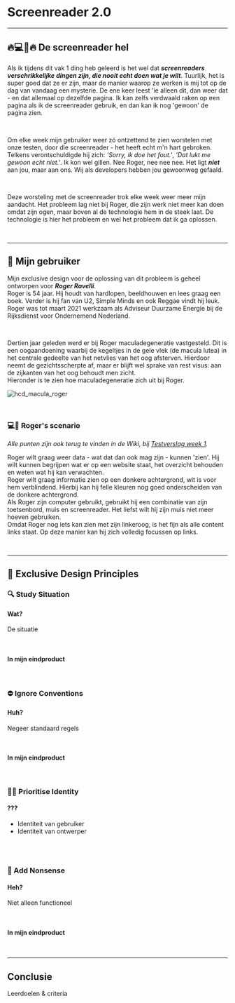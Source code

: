 # Screenreader 2.0

---

## :fire::computer::speech_balloon::fire: De screenreader hel

Als ik tijdens dit vak 1 ding heb geleerd is het wel dat **_screenreaders verschrikkelijke dingen zijn, die nooit echt doen wat je wilt_**. Tuurlijk, het is super goed dat ze er zijn, maar de manier waarop ze werken is mij tot op de dag van vandaag een mysterie. De ene keer leest 'ie alleen dit, dan weer dat - en dat allemaal op dezelfde pagina. Ik kan zelfs verdwaald raken op een pagina als ik de screenreader gebruik, en dan kan ik nog 'gewoon' de pagina zien. 

</br>

Om elke week mijn gebruiker weer zó ontzettend te zien worstelen met onze testen, door die screenreader - het heeft echt m'n hart gebroken. Telkens verontschuldigde hij zich: _'Sorry, ik doe het fout.'_, _'Dat lukt me gewoon echt niet.'_. Ik kon wel gillen. Nee Roger, nee nee nee. Het ligt **_niet_** aan jou, maar aan ons. Wij als developers hebben jou gewoonweg gefaald. 

</br>

Deze worsteling met de screenreader trok elke week weer meer mijn aandacht. Het probleem lag niet bij Roger, die zijn werk niet meer kan doen omdat zijn ogen, maar boven al de technologie hem in de steek laat. De technologie is hier het probleem en wel het probleem dat ik ga oplossen.

</br>

---
<!-- Over de gebruiker -->

## :adult: Mijn gebruiker  
Mijn exclusive design voor de oplossing van dit probleem is geheel ontworpen voor **_Roger Ravelli_**.  
Roger is 54 jaar. Hij houdt van hardlopen, beeldhouwen en lees graag een boek. Verder is hij fan van U2, Simple Minds en ook Reggae vindt hij leuk. Roger was tot maart 2021 werkzaam als Adviseur Duurzame Energie bij de Rijksdienst voor Ondernemend Nederland.  

</br>

Dertien jaar geleden werd er bij Roger maculadegeneratie vastgesteld. Dit is een oogaandoening waarbij de kegeltjes in de gele vlek (de macula lutea) in het centrale gedeelte van het netvlies van het oog afsterven. Hierdoor neemt de gezichtsscherpte af, maar er blijft wel sprake van rest visus: aan de zijkanten van het oog behoudt men zicht.  
Hieronder is te zien hoe maculadegeneratie zich uit bij Roger.

![hcd_macula_roger](https://user-images.githubusercontent.com/57795294/116569236-7ce34100-a909-11eb-8b12-6ad46eb2a314.png)

</br>

### :computer::speech_balloon: Roger's scenario  
_Alle punten zijn ook terug te vinden in de Wiki, bij [Testverslag week 1](https://github.com/lisaoude/human-centered-design-2021/wiki/%E2%9C%A8-Testverslag#wat-heb-ik-geleerd)._

Roger wilt graag weer data - wat dat dan ook mag zijn - kunnen 'zien'. Hij wilt kunnen begrijpen wat er op een website staat, het overzicht behouden en weten wat hij kan verwachten.  
Roger wilt graag informatie zien op een donkere achtergrond, wit is voor hem verblindend. Hierbij kan hij felle kleuren nog goed onderscheiden van de donkere achtergrond.  
Als Roger zijn computer gebruikt, gebruikt hij een combinatie van zijn toetsenbord, muis en screenreader. Het liefst wilt hij zijn muis niet meer hoeven gebruiken.  
Omdat Roger nog iets kan zien met zijn linkeroog, is het fijn als alle content links staat. Op deze manier kan hij zich volledig focussen op links.

</br>

---

<!--  Exclusive Design Principles -->
## :dart: Exclusive Design Principles  

<!-- Study Situation -->
### :mag: Study Situation  
#### Wat?
De situatie  

</br>

#### In mijn eindproduct

</br>

<!-- Ignore Conventions -->
### :no_entry: Ignore Conventions  
#### Huh?
Negeer standaard regels  

</br>

#### In mijn eindproduct

</br>

<!-- Prioritise Identity  -->
### :adult::woman: Prioritise Identity  
#### ???
- Identiteit van gebruiker  
- Identiteit van ontwerper  

</br>

</br>

<!-- Add Nonsense -->
### :crystal_ball: Add Nonsense  
#### Heh?
Niet alleen functioneel  

</br>

#### In mijn eindproduct

</br>

---

<!-- Conclusie -->
## Conclusie
Leerdoelen & criteria


<!-- ##

## Inleiding
Deze README dient als een samenvatting van alle documentatie. -->



<!-- ## :nerd_face: Het vak

_The course Human Centred Design is about learning to design and build websites for real humans, using user testing and iterative design proces. Human Centred Design is part of the half year minor programme about Web Design and Development in Amsterdam. Bachelor Communication and Multimedia Design, Amsterdam University of Applied Science._

### Opdrachtomschrijving
Voor dit vak krijg je een ontwerp-opdracht die je gaat maken voor 1 mens. Een echt mens. Je moet je ontwerp 3 keer testen. Door te testen en te itereren ga je je ontwerp verbeteren. Uiteindelijk heb je een ontwerp dat exclusief gemaakt is voor 1 persoon. Een _exclusive design_ ... Wie is deze persoon dan voor wie je dit gaat maken? Wat vindt deze persoon leuk of juist niet? En hoe bedient deze persoon een computer?

Het doel van deze opdracht is om je te verdiepen in een gebruiker, en om te leren testen. Test of jouw gebruiker, jouw 'mens', je ontwerp goed kan bedienen. Kloppen je aannames? Door te prototypen en testen met echte mensen leer je hoe je je ontwerp kan verbeteren.

### Probleemstelling
De persoon waar ik voor heb ontworpen is Roger. Roger is 54 jaar en tien jaar geleden slechtziend geworden. De ziekte heet maculadegeneratie en is een progressieve oogziekte, waarbij het centrale zicht wegvalt. Omdat het progressief is, wordt het elk jaar slechter. Het is alsof er een vuist voor je ogen is. Door heel het gezichtsveld bevinden zich vlekken. Rechts is het zelfs een grote vlek. Daaromheen kun je wel zien, maar doordat het centrale zicht wegvalt, zie je de rest minder scherp. Zelf gaf Roger aan dat hij de vorm van de kerk wel ziet, maar de klok niet.

Uit de testen bleek dat Roger nog vaak zijn muis (en dus zicht) gebruikt, maar eigenlijk wilt hij dit niet. Is het daarom mogelijk om een app/website te maken die door middel van het toetsenbord en audio gebruikt kan worden? -->


<!-- Installatie -->

<!-- concept -->

<!-- screenshots -->

<!-- design -->

<!-- exclusive design principles -->
<!-- 
## :see_no_evil: Exclusive Design Principles

### Overview

### 1). Study Situation
Om te kunnen ontwerpen voor iedereen is het nodig dat je elk individueel bestudeert. Wat zijn zijn/haar gebreken? Wat kan deze persoon wel? Wat vindt de persoon interessant/leuk? Welke manier van interacteren heeft zijn/haar voorkeur? Het is dus belangrijk dat je eerst de situatie bestudeert en de persoon eventueel vragen stelt om achter bepaalde dingen te komen.

### 2). Ignoring Conventions
Op Wikipedia staat:  _Een conventie is een gangbare of verwachte manier van handelen binnen een groep of gemeenschap._  Encyclo.nl zegt:  _wat de mensen meestal doen._

Het staat er goed:  **_de verwachte manier van handelen_**  en  **_wat de mensen meestal doen_**. Deze conventies zijn ontworpen door ontwerpers en werken misschien helemaal niet voor mensen die geen ontwerpers zijn. Daarnaast komt er nog eens bij kijken dat ik hier ontwerp voor Roger. Roger kan niet even een grote witte popup wegklikken of vergelijkbare dingen doen. Wat voor mij normaal is, is voor niet ontwerpers misschien helemaal niet normaal, laat staan voor Roger.

### 3). Prioritise Identity
Door 'beperkte' mensen te betrekken bij het ontwerpen, worden deze als het ware jouw mede-ontwerpers in plaats van objecten die je bestudeert. Als jij een website ontwerpt voor een jong iemand, dan is het best wel leuk om er tussendoor grapjes in te stoppen of om de computer soms domme dingen te laten zeggen.

Alleen op het moment dat je iets ontwerpt voor wat oudere mensen én de website heeft een informatief doel (dus een een website met blogs/nieuwsartikelen) dan sla je de plank mis als je een beetje grappig gaat doen.

Dit komt allemaal weer samen bij het eerste onderdeel: bestudeer de situatie. Wie is de persoon waar jij het voor maakt? Hecht deze waarde aan snelheid of aan humor? Beiden misschien?

Gebruik de identiteit van de persoon voor wie je gaat ontwerpen. Door de identiteit voorop te stellen, krijg je ongetwijfeld nieuwe ideeën en inzichten.

### 4). Add Nonsense
Naast dat het vaak ook wel leuk is, zorgt het er ook voor dat je buiten de kaders gaat denken. Door iets te doen wat op voorhand nogal 'onzinnig' lijkt, maak je dingen die uiteindelijk misschien toch niet zo onzinnig zijn.

Door onzin toe te voegen, maak je alle dingen die je kunt bedenken zonder dat je ze gek vindt. Door dit te doen, ontstaan er een hoop dingen die eigenlijk helemaal niet zo gek blijken te zijn.

In de [Wiki]() kun je lezen hoe ik deze principes heb toegepast binnen dit project. -->



<!-- testen -->
<!-- ## :mag: Testen

### Week 1

Het volledige testverslag van week 1 is in de [Wiki]() te lezen.

### Week 2

Het volledige testverslag van week 2 is in de [Wiki]() te lezen.

### Week 3

Het volledige testverslag van week 3 is in de [Wiki]() te lezen. -->



<!-- bronnen? -->